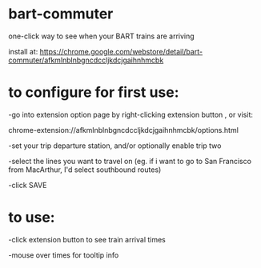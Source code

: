 # bart-commuter
one-click way to see when your BART trains are arriving


install at: https://chrome.google.com/webstore/detail/bart-commuter/afkmlnblnbgncdccljkdcjgaihnhmcbk

# to configure for first use:

-go into extension option page by right-clicking extension button , or visit: 

chrome-extension://afkmlnblnbgncdccljkdcjgaihnhmcbk/options.html

-set your trip departure station, and/or optionally enable trip two

-select the lines you want to travel on (eg. if i want to go to San Francisco from MacArthur, I'd select southbound routes)

-click SAVE


# to use:

-click extension button to see train arrival times

-mouse over times for tooltip info
